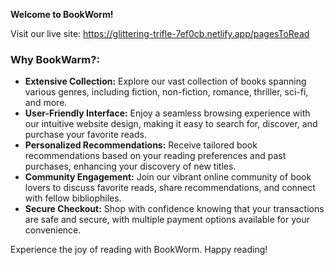 **Welcome to BookWorm!**

Visit our live site: https://glittering-trifle-7ef0cb.netlify.app/pagesToRead

### Why BookWarm?:
- **Extensive Collection:** Explore our vast collection of books spanning various genres, including fiction, non-fiction, romance, thriller, sci-fi, and more.
- **User-Friendly Interface:** Enjoy a seamless browsing experience with our intuitive website design, making it easy to search for, discover, and purchase your favorite reads.
- **Personalized Recommendations:** Receive tailored book recommendations based on your reading preferences and past purchases, enhancing your discovery of new titles.
- **Community Engagement:** Join our vibrant online community of book lovers to discuss favorite reads, share recommendations, and connect with fellow bibliophiles.
- **Secure Checkout:** Shop with confidence knowing that your transactions are safe and secure, with multiple payment options available for your convenience.

Experience the joy of reading with BookWorm. Happy reading!